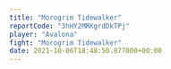 ```yaml
---
title: "Morogrim Tidewalker"
reportCode: "3hHY2MRKgrdDkTPj"
player: "Avalona"
fight: "Morogrim Tidewalker"
date: 2021-10-06T18:48:50.877000+00:00
---
```

